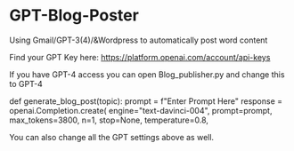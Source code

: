 # GPT-Blog-Poster
Using Gmail/GPT-3(4)/&amp;Wordpress to automatically post word content

Find your GPT Key here: https://platform.openai.com/account/api-keys

If you have GPT-4 access you can open Blog_publisher.py and change this to GPT-4

def generate_blog_post(topic):
    prompt = f"Enter Prompt Here"
    response = openai.Completion.create(
        engine="text-davinci-004",
        prompt=prompt,
        max_tokens=3800,
        n=1,
        stop=None,
        temperature=0.8,

You can also change all the GPT settings above as well.
